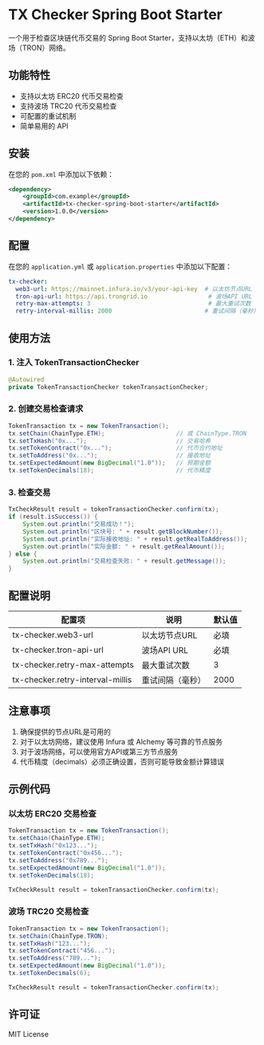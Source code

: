 # TX Checker Spring Boot Starter

一个用于检查区块链代币交易的 Spring Boot Starter，支持以太坊（ETH）和波场（TRON）网络。

## 功能特性

- 支持以太坊 ERC20 代币交易检查
- 支持波场 TRC20 代币交易检查
- 可配置的重试机制
- 简单易用的 API

## 安装

在您的 `pom.xml` 中添加以下依赖：

```xml
<dependency>
    <groupId>com.example</groupId>
    <artifactId>tx-checker-spring-boot-starter</artifactId>
    <version>1.0.0</version>
</dependency>
```

## 配置

在您的 `application.yml` 或 `application.properties` 中添加以下配置：

```yaml
tx-checker:
  web3-url: https://mainnet.infura.io/v3/your-api-key  # 以太坊节点URL
  tron-api-url: https://api.trongrid.io                 # 波场API URL
  retry-max-attempts: 3                                 # 最大重试次数
  retry-interval-millis: 2000                          # 重试间隔（毫秒）
```

## 使用方法

### 1. 注入 TokenTransactionChecker

```java
@Autowired
private TokenTransactionChecker tokenTransactionChecker;
```

### 2. 创建交易检查请求

```java
TokenTransaction tx = new TokenTransaction();
tx.setChain(ChainType.ETH);                    // 或 ChainType.TRON
tx.setTxHash("0x...");                         // 交易哈希
tx.setTokenContract("0x...");                  // 代币合约地址
tx.setToAddress("0x...");                      // 接收地址
tx.setExpectedAmount(new BigDecimal("1.0"));   // 预期金额
tx.setTokenDecimals(18);                       // 代币精度
```

### 3. 检查交易

```java
TxCheckResult result = tokenTransactionChecker.confirm(tx);
if (result.isSuccess()) {
    System.out.println("交易成功！");
    System.out.println("区块号: " + result.getBlockNumber());
    System.out.println("实际接收地址: " + result.getRealToAddress());
    System.out.println("实际金额: " + result.getRealAmount());
} else {
    System.out.println("交易检查失败: " + result.getMessage());
}
```

## 配置说明

| 配置项 | 说明 | 默认值 |
|--------|------|--------|
| tx-checker.web3-url | 以太坊节点URL | 必填 |
| tx-checker.tron-api-url | 波场API URL | 必填 |
| tx-checker.retry-max-attempts | 最大重试次数 | 3 |
| tx-checker.retry-interval-millis | 重试间隔（毫秒） | 2000 |

## 注意事项

1. 确保提供的节点URL是可用的
2. 对于以太坊网络，建议使用 Infura 或 Alchemy 等可靠的节点服务
3. 对于波场网络，可以使用官方API或第三方节点服务
4. 代币精度（decimals）必须正确设置，否则可能导致金额计算错误

## 示例代码

### 以太坊 ERC20 交易检查

```java
TokenTransaction tx = new TokenTransaction();
tx.setChain(ChainType.ETH);
tx.setTxHash("0x123...");
tx.setTokenContract("0x456...");
tx.setToAddress("0x789...");
tx.setExpectedAmount(new BigDecimal("1.0"));
tx.setTokenDecimals(18);

TxCheckResult result = tokenTransactionChecker.confirm(tx);
```

### 波场 TRC20 交易检查

```java
TokenTransaction tx = new TokenTransaction();
tx.setChain(ChainType.TRON);
tx.setTxHash("123...");
tx.setTokenContract("456...");
tx.setToAddress("789...");
tx.setExpectedAmount(new BigDecimal("1.0"));
tx.setTokenDecimals(6);

TxCheckResult result = tokenTransactionChecker.confirm(tx);
```

## 许可证

MIT License 